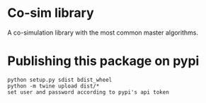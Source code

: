# Co-sim library

A co-simulation library with the most common master algorithms.

# Publishing this package on pypi

```
python setup.py sdist bdist_wheel
python -m twine upload dist/*
set user and password according to pypi's api token